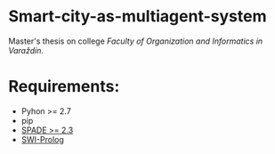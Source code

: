# Smart-city-as-multiagent-system
 Master's thesis on college *Faculty of Organization and Informatics in Varaždin*. 
 
 # Requirements:
  - Pyhon >= 2.7
  - pip
  - [SPADE >= 2.3](https://pypi.org/project/SPADE/2.3/)
  - [SWI-Prolog](http://www.swi-prolog.org/)
  
